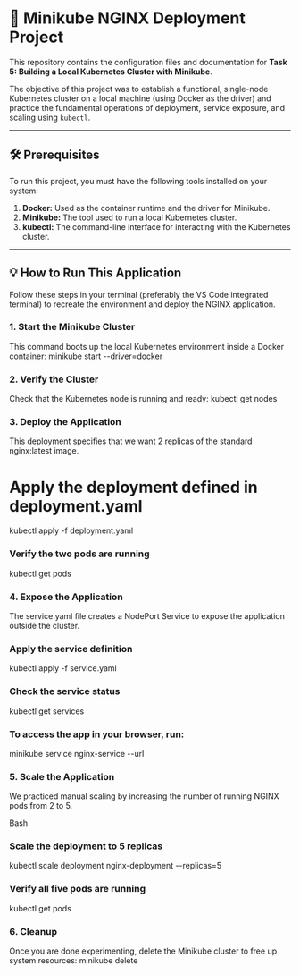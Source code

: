 # 🚀 Minikube NGINX Deployment Project

This repository contains the configuration files and documentation for **Task 5: Building a Local Kubernetes Cluster with Minikube**.

The objective of this project was to establish a functional, single-node Kubernetes cluster on a local machine (using Docker as the driver) and practice the fundamental operations of deployment, service exposure, and scaling using `kubectl`.

---

## 🛠️ Prerequisites

To run this project, you must have the following tools installed on your system:

1.  **Docker:** Used as the container runtime and the driver for Minikube.
2.  **Minikube:** The tool used to run a local Kubernetes cluster.
3.  **kubectl:** The command-line interface for interacting with the Kubernetes cluster.

---

## 💡 How to Run This Application

Follow these steps in your terminal (preferably the VS Code integrated terminal) to recreate the environment and deploy the NGINX application.

### 1. Start the Minikube Cluster

This command boots up the local Kubernetes environment inside a Docker container:
minikube start --driver=docker

### 2. Verify the Cluster
Check that the Kubernetes node is running and ready:
kubectl get nodes

### 3. Deploy the Application
This deployment specifies that we want 2 replicas of the standard nginx:latest image.
# Apply the deployment defined in deployment.yaml
kubectl apply -f deployment.yaml

### Verify the two pods are running
kubectl get pods

### 4. Expose the Application
The service.yaml file creates a NodePort Service to expose the application outside the cluster.
### Apply the service definition
kubectl apply -f service.yaml

### Check the service status
kubectl get services

### To access the app in your browser, run:
minikube service nginx-service --url

### 5. Scale the Application
We practiced manual scaling by increasing the number of running NGINX pods from 2 to 5.

Bash

### Scale the deployment to 5 replicas
kubectl scale deployment nginx-deployment --replicas=5

### Verify all five pods are running
kubectl get pods

### 6. Cleanup
Once you are done experimenting, delete the Minikube cluster to free up system resources:
minikube delete